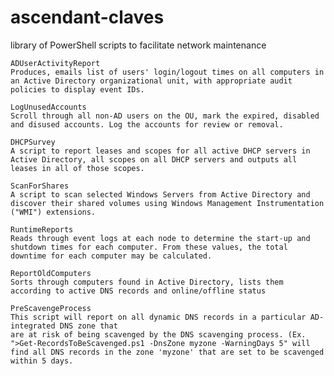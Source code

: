 # ascendant-claves
library of PowerShell scripts to facilitate network maintenance

    ADUserActivityReport
    Produces, emails list of users' login/logout times on all computers in an Active Directory organizational unit, with appropriate audit policies to display event IDs.
	
	LogUnusedAccounts
	Scroll through all non-AD users on the OU, mark the expired, disabled and disused accounts. Log the accounts for review or removal.
	
	DHCPSurvey
	A script to report leases and scopes for all active DHCP servers in Active Directory, all scopes on all DHCP servers and outputs all leases in all of those scopes.
	
	ScanForShares
	A script to scan selected Windows Servers from Active Directory and discover their shared volumes using Windows Management Instrumentation ("WMI") extensions.
	
	RuntimeReports
	Reads through event logs at each node to determine the start-up and shutdown times for each computer. From these values, the total downtime for each computer may be calculated.
	
	ReportOldComputers
	Sorts through computers found in Active Directory, lists them according to active DNS records and online/offline status
	
	PreScavengeProcess
	This script will report on all dynamic DNS records in a particular AD-integrated DNS zone that
	are at risk of being scavenged by the DNS scavenging process. (Ex. ">Get-RecordsToBeScavenged.ps1 -DnsZone myzone -WarningDays 5" will find all DNS records in the zone 'myzone' that are set to be scavenged within 5 days.

